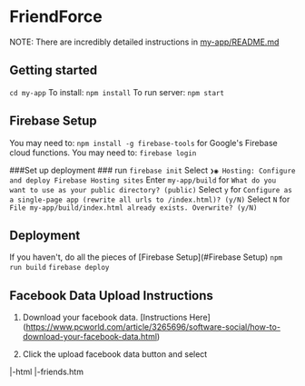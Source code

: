 # FriendForce #

NOTE: There are incredibly detailed instructions in [my-app/README.md](my-app/README.md)
## Getting started ##
`cd my-app`
To install: `npm install`
To run server: `npm start`
## Firebase Setup ##
You may need to: `npm install -g firebase-tools` for Google's Firebase cloud functions.
You may need to: `firebase login`

###Set up deployment ### 
run `firebase init`
Select `❯◉ Hosting: Configure and deploy Firebase Hosting sites`
Enter `my-app/build` for `What do you want to use as your public directory? (public)`
Select `y` for  `Configure as a single-page app (rewrite all urls to /index.html)? (y/N)`
Select `N` for `File my-app/build/index.html already exists. Overwrite? (y/N)`
## Deployment ##
If you haven't, do all the pieces of [Firebase Setup](#Firebase Setup)
`npm run build`
`firebase deploy`


## Facebook Data Upload Instructions ##
1) Download your facebook data. [Instructions Here] (https://www.pcworld.com/article/3265696/software-social/how-to-download-your-facebook-data.html)

2) Click the upload facebook data button and select 
<Your facebook Data folder>
    |-html
        |-friends.htm



